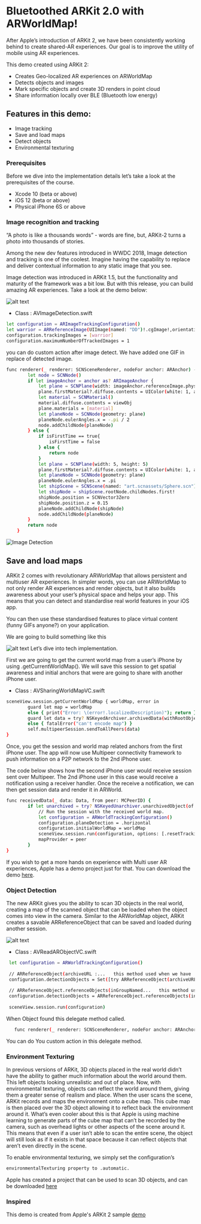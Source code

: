 # Bluetoothed ARKit 2.0 with ARWorldMap!

After Apple’s introduction of ARKit 2, we have been consistently working behind to create shared-AR experiences. Our goal is to improve the utility of mobile using AR experiences. 

This demo created using ARKit 2:
* Creates Geo-localized AR experiences on ARWorldMap
* Detects objects and images
* Mark specific objects and create 3D renders in point cloud
* Share information locally over BLE (Bluetooth low energy)

## Features in this demo:
* Image tracking 
* Save and load maps 
* Detect objects
* Environmental texturing

### Prerequisites
Before we dive into the implementation details let’s take a look at the prerequisites of the course.
 
* Xcode 10 (beta or above)
* iOS 12 (beta or above)
* Physical iPhone 6S or above
 
### Image recognition and tracking
“A photo is like a thousands words” - words are fine, but, ARKit-2 turns a photo into thousands of stories. 

Among the new dev features introduced in WWDC 2018, Image detection and tracking is one of the coolest. Imagine having the capability to replace and deliver contextual information to any static image that you see.  

Image detection was introduced in ARKit 1.5, but the functionality and maturity of the framework was a bit low. But with this release, you can build amazing AR experiences. Take a look at the demo below: 

![alt text](https://thumbs.gfycat.com/ShamelessFlimsyArcherfish-size_restricted.gif)
 
* Class : AVImageDetection.swift
```sh
let configuration = ARImageTrackingConfiguration()
let warrior = ARReferenceImage(UIImage(named: "DD")!.cgImage!,orientation: CGImagePropertyOrientation.up,physicalWidth: 0.90)
configuration.trackingImages = [warrior]
configuration.maximumNumberOfTrackedImages = 1
```
you can do custom action after image detect. We have added one GIF in replace of detected image.
 
```sh
func renderer(_ renderer: SCNSceneRenderer, nodeFor anchor: ARAnchor) -> SCNNode? {
        let node = SCNNode()
        if let imageAnchor = anchor as? ARImageAnchor {
            let plane = SCNPlane(width: imageAnchor.referenceImage.physicalSize.width, height: imageAnchor.referenceImage.physicalSize.height)
            plane.firstMaterial?.diffuse.contents = UIColor(white: 1, alpha: 0.8)
            let material = SCNMaterial()
            material.diffuse.contents = viewObj
            plane.materials = [material]
            let planeNode = SCNNode(geometry: plane)
            planeNode.eulerAngles.x = -.pi / 2
            node.addChildNode(planeNode)
        } else {
            if isFirstTime == true{
                isFirstTime = false
            } else {
                return node
            }
            let plane = SCNPlane(width: 5, height: 5)
            plane.firstMaterial?.diffuse.contents = UIColor(white: 1, alpha: 1)
            let planeNode = SCNNode(geometry: plane)
            planeNode.eulerAngles.x = .pi
            let shipScene = SCNScene(named: "art.scnassets/Sphere.scn")!
            let shipNode = shipScene.rootNode.childNodes.first!
            shipNode.position = SCNVector3Zero
            shipNode.position.z = 0.15
            planeNode.addChildNode(shipNode)
            node.addChildNode(planeNode)
        }
        return node
    }
```
![Image Detection](https://github.com/SimformSolutionsPvtLtd/ARKit2.0-Prototype/assets/63225913/088a4166-ab5e-44fe-8166-e9bbe18e83ed)

## Save and load maps
ARKit 2 comes with revolutionary ARWorldMap that allows persistent and multiuser AR experiences. In simpler words, you can use ARWorldMap to not only render AR experiences and render objects, but it also builds awareness about your user’s physical space and helps your app. This means that you can detect and standardise real world features in your iOS app. 

You can then use these standardised features to place virtual content (funny GIFs anyone?) on your application. 

We are going to build something like this

![alt text](https://thumbs.gfycat.com/UnluckyOpenBug-size_restricted.gif)
Let’s dive into tech implementation.

First we are going to get the current world map from a user’s iPhone by using .getCurrentWorldMap(). We will save this session to get spatial awareness and initial anchors that were are going to share with another iPhone user. 

* Class : AVSharingWorldMapVC.swift 
```sh
sceneView.session.getCurrentWorldMap { worldMap, error in
        guard let map = worldMap
        else { print("Error: \(error!.localizedDescription)"); return }
        guard let data = try? NSKeyedArchiver.archivedData(withRootObject: map, requiringSecureCoding: true)
        else { fatalError("can't encode map") }
        self.multipeerSession.sendToAllPeers(data)
}
```
Once, you get the session and world map related anchors from the first iPhone user. The app will now use Multipeer connectivity framework to push information on a P2P network to the 2nd iPhone user. 

The code below shows how the second iPhone user would receive session sent over Multipeer. The 2nd iPhone user in this case would receive a notification using a receiver handler. Once the receive a notification, we can then get session data and render it in ARWorld. 
```sh
func receivedData(_ data: Data, from peer: MCPeerID) {
        if let unarchived = try? NSKeyedUnarchiver.unarchivedObject(of: ARWorldMap.classForKeyedArchiver()!, from: data), let worldMap = unarchived as? ARWorldMap {
            // Run the session with the received world map.
            let configuration = ARWorldTrackingConfiguration()
            configuration.planeDetection = .horizontal
            configuration.initialWorldMap = worldMap
            sceneView.session.run(configuration, options: [.resetTracking, .removeExistingAnchors])
            mapProvider = peer
        }
}
```
If you wish to get a more hands on experience with Multi user AR experiences, Apple has a demo project just for that. You can download the demo [here](https://developer.apple.com/documentation/arkit/creating_a_multiuser_ar_experience).

### Object Detection
The new ARKit gives you the ability to scan 3D objects in the real world, creating a map of the scanned object that can be loaded when the object comes into view in the camera. Similar to the ARWorldMap object, ARKit creates a savable ARReferenceObject that can be saved and loaded during another session.

![alt text](https://thumbs.gfycat.com/DirectPleasingFlatcoatretriever-size_restricted.gif)

* Class : AVReadARObjectVC.swift
```sh
 let configuration = ARWorldTrackingConfiguration()
 
 // ARReferenceObject(archiveURL :...   this method used when we have  ARReferenceObject Store in local Document Directory 
 configuration.detectionObjects = Set([try ARReferenceObject(archiveURL: objectURL!)])
 
 // ARReferenceObject.referenceObjects(inGroupNamed...   this method used when we have  ARReferenceObject Store in Assest Folder
 configuration.detectionObjects = ARReferenceObject.referenceObjects(inGroupNamed: "", bundle: .main)!
 
 sceneView.session.run(configuration)
 ```
 When Object found this delegate method called.
 ```sh
    func renderer(_ renderer: SCNSceneRenderer, nodeFor anchor: ARAnchor) -> SCNNode? 
 ```
 You can do You custom action in this delegate method.
 
### Environment Texturing
In previous versions of ARKit, 3D objects placed in the real world didn’t have the ability to gather much information about the world around them. This left objects looking unrealistic and out of place. Now, with environmental texturing, objects can reflect the world around them, giving them a greater sense of realism and place. When the user scans the scene, ARKit records and maps the environment onto a cube map. This cube map is then placed over the 3D object allowing it to reflect back the environment around it. What’s even cooler about this is that Apple is using machine learning to generate parts of the cube map that can’t be recorded by the camera, such as overhead lights or other aspects of the scene around it. This means that even if a user isn’t able to scan the entire scene, the object will still look as if it exists in that space because it can reflect objects that aren’t even directly in the scene.
 
To enable environmental texturing, we simply set the configuration’s
```sh
environmentalTexturing property to .automatic.
```
Apple has created a project that can be used to scan 3D objects, and can be downloaded [here](https://developer.apple.com/documentation/arkit/scanning_and_detecting_3d_objects?changes=latest_minor)
 
### Inspired
 This demo is created from Apple's ARKit 2 sample [demo](https://developer.apple.com/documentation/arkit/swiftshot_creating_a_game_for_augmented_reality)
 
